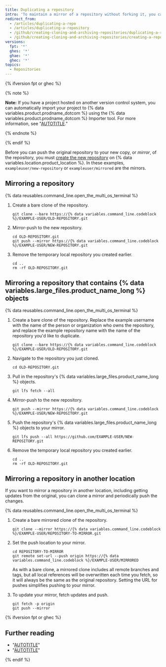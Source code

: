 ```yaml
---
title: Duplicating a repository
intro: 'To maintain a mirror of a repository without forking it, you can run a special clone command, then mirror-push to the new repository.'
redirect_from:
  - /articles/duplicating-a-repo
  - /articles/duplicating-a-repository
  - /github/creating-cloning-and-archiving-repositories/duplicating-a-repository
  - /github/creating-cloning-and-archiving-repositories/creating-a-repository-on-github/duplicating-a-repository
versions:
  fpt: '*'
  ghes: '*'
  ghae: '*'
  ghec: '*'
topics:
  - Repositories
---
```

{% ifversion fpt or ghec %}

{% note %}

**Note:** If you have a project hosted on another version control system, you can automatically import your project to {% data variables.product.prodname_dotcom %} using the {% data variables.product.prodname_dotcom %} Importer tool. For more information, see "[AUTOTITLE](/migrations/importing-source-code/using-github-importer/about-github-importer)."

{% endnote %}

{% endif %}

Before you can push the original repository to your new copy, or _mirror_, of the repository, you must [create the new repository](/repositories/creating-and-managing-repositories/creating-a-new-repository) on {% data variables.location.product_location %}. In these examples, `exampleuser/new-repository` or `exampleuser/mirrored` are the mirrors.

## Mirroring a repository

{% data reusables.command_line.open_the_multi_os_terminal %}
1. Create a bare clone of the repository.

   ```shell
   git clone --bare https://{% data variables.command_line.codeblock %}/EXAMPLE-USER/OLD-REPOSITORY.git
   ```

1. Mirror-push to the new repository.

   ```shell
   cd OLD-REPOSITORY.git
   git push --mirror https://{% data variables.command_line.codeblock %}/EXAMPLE-USER/NEW-REPOSITORY.git
   ```

1. Remove the temporary local repository you created earlier.

   ```shell
   cd ..
   rm -rf OLD-REPOSITORY.git
   ```

## Mirroring a repository that contains {% data variables.large_files.product_name_long %} objects

{% data reusables.command_line.open_the_multi_os_terminal %}
1. Create a bare clone of the repository. Replace the example username with the name of the person or organization who owns the repository, and replace the example repository name with the name of the repository you'd like to duplicate.

   ```shell
   git clone --bare https://{% data variables.command_line.codeblock %}/EXAMPLE-USER/OLD-REPOSITORY.git
   ```

1. Navigate to the repository you just cloned.

   ```shell
   cd OLD-REPOSITORY.git
   ```

1. Pull in the repository's {% data variables.large_files.product_name_long %} objects.

   ```shell
   git lfs fetch --all
   ```

1. Mirror-push to the new repository.

   ```shell
   git push --mirror https://{% data variables.command_line.codeblock %}/EXAMPLE-USER/NEW-REPOSITORY.git
   ```

1. Push the repository's {% data variables.large_files.product_name_long %} objects to your mirror.

   ```shell
   git lfs push --all https://github.com/EXAMPLE-USER/NEW-REPOSITORY.git
   ```

1. Remove the temporary local repository you created earlier.

   ```shell
   cd ..
   rm -rf OLD-REPOSITORY.git
   ```

## Mirroring a repository in another location

If you want to mirror a repository in another location, including getting updates from the original, you can clone a mirror and periodically push the changes.

{% data reusables.command_line.open_the_multi_os_terminal %}
1. Create a bare mirrored clone of the repository.

   ```shell
   git clone --mirror https://{% data variables.command_line.codeblock %}/EXAMPLE-USER/REPOSITORY-TO-MIRROR.git
   ```

1. Set the push location to your mirror.

   ```shell
   cd REPOSITORY-TO-MIRROR
   git remote set-url --push origin https://{% data variables.command_line.codeblock %}/EXAMPLE-USER/MIRRORED
   ```

    As with a bare clone, a mirrored clone includes all remote branches and tags, but all local references will be overwritten each time you fetch, so it will always be the same as the original repository. Setting the URL for pushes simplifies pushing to your mirror.

1. To update your mirror, fetch updates and push.

   ```shell
   git fetch -p origin
   git push --mirror
   ```

{% ifversion fpt or ghec %}

## Further reading

- "[AUTOTITLE](/desktop/making-changes-in-a-branch/pushing-changes-to-github-from-github-desktop#pushing-changes-to-github)"
- "[AUTOTITLE](/desktop/configuring-and-customizing-github-desktop/about-git-large-file-storage-and-github-desktop)"

{% endif %}

